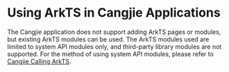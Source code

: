 # Using ArkTS in Cangjie Applications

The Cangjie application does not support adding ArkTS pages or modules, but existing ArkTS modules can be used. The ArkTS modules used are limited to system API modules only, and third-party library modules are not supported. For the method of using system API modules, please refer to [Cangjie Calling ArkTS](./using_arkts_module.md).

